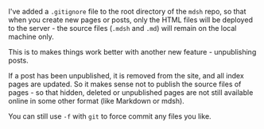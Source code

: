 

I've added a `.gitignore` file to the root directory of the `mdsh` repo, so that when you create new pages or posts, only the HTML files will be deployed to the server - the source files (`.mdsh` and `.md`) will remain on the local machine only.

This is to makes things work better with another new feature - unpublishing posts.

If a post has been unpublished, it is removed from the site, and all index pages are updated. So it makes sense not to publish the source files of pages - so that hidden, deleted or unpublished pages are not still available online in some other format (like Markdown or mdsh).

You can still use `-f` with `git` to force commit any files you like.
